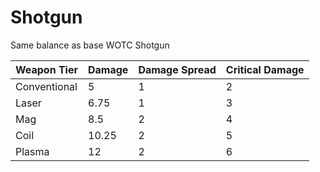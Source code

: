 # Shotgun
Same balance as base WOTC Shotgun

| Weapon Tier   | Damage  | Damage Spread | Critical Damage |
| ------------- | ------- | ------------- | --------------- |
| Conventional  | 5       | 1             | 2               |
| Laser         | 6.75    | 1             | 3               |
| Mag           | 8.5     | 2             | 4               |
| Coil          | 10.25   | 2             | 5               |
| Plasma        | 12      | 2             | 6               |
